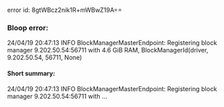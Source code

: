 error id: 8gtWBcz2nik1R+mWBwZ19A==
### Bloop error:

24/04/19 20:47:13 INFO BlockManagerMasterEndpoint: Registering block manager 9.202.50.54:56711 with 4.6 GiB RAM, BlockManagerId(driver, 9.202.50.54, 56711, None)
#### Short summary: 

24/04/19 20:47:13 INFO BlockManagerMasterEndpoint: Registering block manager 9.202.50.54:56711 with ...